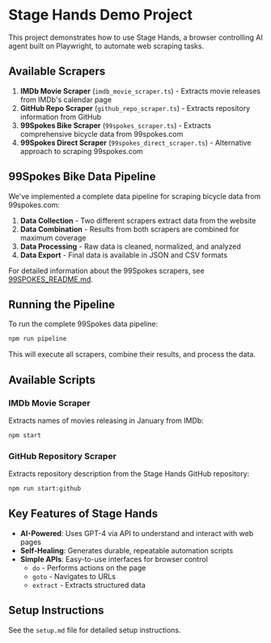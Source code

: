# Stage Hands Demo Project

This project demonstrates how to use Stage Hands, a browser controlling AI agent built on Playwright, to automate web scraping tasks.

## Available Scrapers

1. **IMDb Movie Scraper** (`imdb_movie_scraper.ts`) - Extracts movie releases from IMDb's calendar page
2. **GitHub Repo Scraper** (`github_repo_scraper.ts`) - Extracts repository information from GitHub
3. **99Spokes Bike Scraper** (`99spokes_scraper.ts`) - Extracts comprehensive bicycle data from 99spokes.com
4. **99Spokes Direct Scraper** (`99spokes_direct_scraper.ts`) - Alternative approach to scraping 99spokes.com

## 99Spokes Bike Data Pipeline

We've implemented a complete data pipeline for scraping bicycle data from 99spokes.com:

1. **Data Collection** - Two different scrapers extract data from the website
2. **Data Combination** - Results from both scrapers are combined for maximum coverage
3. **Data Processing** - Raw data is cleaned, normalized, and analyzed
4. **Data Export** - Final data is available in JSON and CSV formats

For detailed information about the 99Spokes scrapers, see [99SPOKES_README.md](./99SPOKES_README.md).

## Running the Pipeline

To run the complete 99Spokes data pipeline:

```bash
npm run pipeline
```

This will execute all scrapers, combine their results, and process the data.

## Available Scripts

### IMDb Movie Scraper
Extracts names of movies releasing in January from IMDb:

```bash
npm start
```

### GitHub Repository Scraper
Extracts repository description from the Stage Hands GitHub repository:

```bash
npm run start:github
```

## Key Features of Stage Hands

- **AI-Powered**: Uses GPT-4 via API to understand and interact with web pages
- **Self-Healing**: Generates durable, repeatable automation scripts
- **Simple APIs**: Easy-to-use interfaces for browser control
  - `do` - Performs actions on the page
  - `goto` - Navigates to URLs
  - `extract` - Extracts structured data

## Setup Instructions

See the `setup.md` file for detailed setup instructions.
